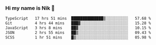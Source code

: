 ### Hi my name is Nik 👋

<!--
**NikDoe/NikDoe** is a ✨ _special_ ✨ repository because its `README.md` (this file) appears on your GitHub profile.

Here are some ideas to get you started:

- 🔭 I’m currently working on ...
- 🌱 I’m currently learning ...
- 👯 I’m looking to collaborate on ...
- 🤔 I’m looking for help with ...
- 💬 Ask me about ...
- 📫 How to reach me: ...
- 😄 Pronouns: ...
- ⚡ Fun fact: ...
-->

<!--START_SECTION:waka-->

```txt
TypeScript   17 hrs 51 mins  ██████████████▒░░░░░░░░░░   57.68 %
Git          4 hrs 44 mins   ███▓░░░░░░░░░░░░░░░░░░░░░   15.28 %
JavaScript   3 hrs 8 mins    ██▓░░░░░░░░░░░░░░░░░░░░░░   10.15 %
JSON         2 hrs 55 mins   ██▒░░░░░░░░░░░░░░░░░░░░░░   09.43 %
SCSS         1 hr 51 mins    █▒░░░░░░░░░░░░░░░░░░░░░░░   05.98 %
```

<!--END_SECTION:waka-->
